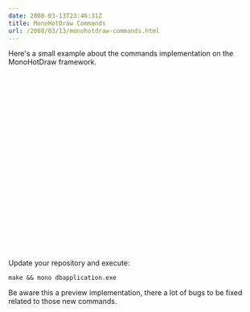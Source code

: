 ```yaml
---
date: 2008-03-13T23:46:31Z
title: MonoHotDraw Commands
url: /2008/03/13/monohotdraw-commands.html
---
```


<p>Here's a small example about the commands implementation on the MonoHotDraw framework.</p>
<p><object width="425" height="355"><param name="movie" value="http://www.youtube.com/v/kBRG4MDKWds&hl=en"></param><param name="wmode" value="transparent"></param><embed src="http://www.youtube.com/v/kBRG4MDKWds&hl=en" type="application/x-shockwave-flash" wmode="transparent" width="425" height="355"></embed></object></p>
<p>Update your repository and execute:</p>
<p><code bash>make && mono dbapplication.exe</code></p>
<p>Be aware this a preview implementation, there a lot of bugs to be fixed related to those new commands.</p>
